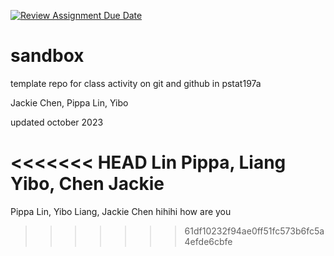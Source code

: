 [![Review Assignment Due Date](https://classroom.github.com/assets/deadline-readme-button-24ddc0f5d75046c5622901739e7c5dd533143b0c8e959d652212380cedb1ea36.svg)](https://classroom.github.com/a/x1aeHcvP)
# sandbox

template repo for class activity on git and github in pstat197a

Jackie Chen, Pippa Lin, Yibo

updated october 2023

<<<<<<< HEAD
Lin Pippa, Liang Yibo, Chen Jackie
=======
Pippa Lin, Yibo Liang, Jackie Chen hihihi how are you
>>>>>>> 61df10232f94ae0ff51fc573b6fc5a4efde6cbfe
